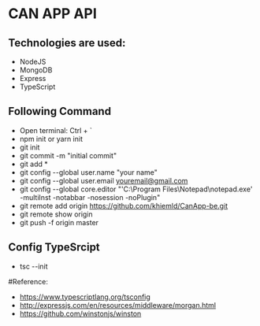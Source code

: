 # CAN APP API

## Technologies are used:
- NodeJS
- MongoDB
- Express
- TypeScript

## Following Command
- Open terminal: Ctrl + `
- npm init or yarn init
- git init
- git commit -m "initial commit"
- git add *
- git config --global user.name "your name"
- git config --global user.email youremail@gmail.com
- git config --global core.editor "'C:\Program Files\Notepad\notepad.exe' -multiInst -notabbar -nosession -noPlugin"
- git remote add origin https://github.com/khiemld/CanApp-be.git
- git remote show origin
- git push -f origin master
 

## Config TypeSrcipt
- tsc --init

#Reference:
- https://www.typescriptlang.org/tsconfig
- http://expressjs.com/en/resources/middleware/morgan.html
- https://github.com/winstonjs/winston